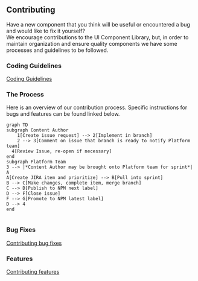 ## Contributing

Have a new component that you think will be useful or encountered a bug and would like to fix it yourself?  
We encourage contributions to the UI Component Library, but, in order to maintain organization and ensure quality components we have some processes and guidelines to be followed.

### Coding Guidelines

[Coding Guidelines](.gitlab/contribution_guidelines/coding_standards.md)

### The Process

Here is an overview of our contribution process. Specific instructions for bugs and features can be found linked below.

```mermaid
graph TD
subgraph Content Author
	1[Create issue request] --> 2[Implement in branch]
	2 --> 3[Comment on issue that branch is ready to notify Platform team]
  4[Review Issue, re-open if necessary]
end
subgraph Platform Team
3 --> |*Content Author may be brought onto Platform team for sprint*| A
A[Create JIRA item and prioritize] --> B[Pull into sprint]
B --> C[Make changes, complete item, merge branch]
C --> D[Publish to NPM next label]
D --> F[Close issue]
F --> G[Promote to NPM latest label]
D --> 4
end


```

### Bug Fixes

[Contributing bug fixes](.gitlab/contribution_guidelines/contributing_bugfix.md)

### Features

[Contributing features](.gitlab/contribution_guidelines/contributing_feature.md)
